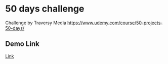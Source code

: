# 50 days challenge
Challenge by Traversy Media
https://www.udemy.com/course/50-projects-50-days/
## Demo Link

[Link](https://inezmallandain.github.io/ExpandingCards/)
